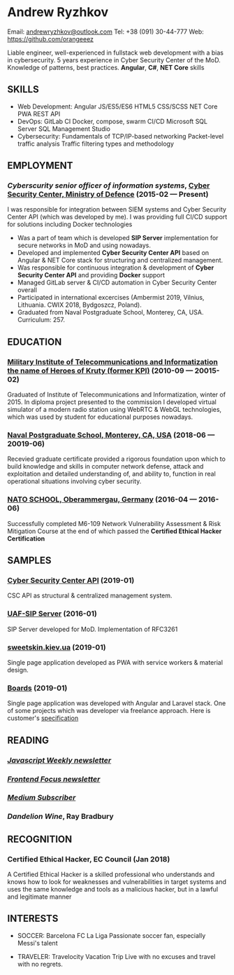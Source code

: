 Andrew Ryzhkov
============
Email: andrewryzhkov@outlook.com
Tel: +38 (091) 30-44-777
Web: https://github.com/orangeeez

Liable engineer, well-experienced in fullstack web development with a bias in cybersecurity. 5 years experience in Cyber Security Center of the MoD. Knowledge of patterns, best practices. <strong>Angular</strong>, <strong>C#</strong>, <strong>NET Core</strong> skills

## SKILLS

  - Web Development: Angular JS/ES5/ES6 HTML5 CSS/SCSS NET Core PWA REST API 
  - DevOps: GitLab CI Docker, compose, swarm CI/CD Microsoft SQL Server SQL Management Studio 
  - Cybersecurity: Fundamentals of TCP/IP-based networking Packet-level traffic analysis Traffic filtering types and methodology 

## EMPLOYMENT

### *Cyberscurity senior officer of information systems*, [Cyber Security Center, Ministry of Defence](http://www.mil.gov.ua/ukbs/) (2015-02 — Present)

I was responsible for integration between SIEM systems and Cyber Security Center API (which was developed by me). I was providing full CI/CD support for solutions including Docker technologies
  - Was a part of team which is developed **SIP Server** implementation for secure networks in MoD and using nowadays.
  - Developed and implemented **Cyber Security Center API** based on Angular & NET Core stack for structuring and centralized management.
  - Was responsible for continuous integration & development of **Cyber Security Center API** and providing **Docker** support
  - Managed GitLab server & CI/CD automation in Cyber Security Center overall
  - Participated in international excercises (Ambermist 2019, Vilnius, Lithuania. CWIX 2018, Bydgoszcz, Poland).
  - Graduated from Naval Postgraduate School, Monterey, CA, USA. Curriculum: 257.




## EDUCATION

### [Military Institute of Telecommunications and Informatization the name of Heroes of Kruty (former KPI)](http://viti.edu.ua) (2010-09 — 20015-02)

Graduated of Institute of Telecommunications and Informatization, winter of 2015. In diploma project presented to the commission I developed virtual simulator of a modern radio station using WebRTC & WebGL technologies, which was used by student for educational purposes nowadays.


### [Naval Postgraduate School, Monterey, CA, USA](https://nps.edu) (2018-06 — 20019-06)

Recevied graduate certificate provided a rigorous foundation upon which to build knowledge and skills in computer network defense, attack and exploitation and detailed understanding of, and ability to, function in real operational situations involving cyber security.


### [NATO SCHOOL, Oberammergau, Germany](https://nps.edu) (2016-04 — 2016-06)

Successfully completed M6-109 Network Vulnerability Assessment & Risk Mitigation Course at the end of which passed the **Certified Ethical Hacker Certification**




## SAMPLES

### [Cyber Security Center API](http://github.comn) (2019-01)

CSC API as structural & centralized management system.

### [UAF-SIP Server](https://github.com/orangeeez/UAF-SIP) (2016-01)

SIP Server developed for MoD. Implementation of RFC3261

### [sweetskin.kiev.ua](https://github.com/orangeeez/sweetskin) (2019-01)

Single page application developed as PWA with service workers & material design.

### [Boards](https://github.com/orangeeez?tab=repositories&q=topic%3Aboards) (2019-01)

Single page application was developed with Angular and Laravel stack. One of some projects which was developer via freelance approach. Here is customer's [specification](https://1drv.ms/b/s!ApXwf6UyDzJahzjtEn7-oWxwppFS)



## READING

### [*Javascript Weekly newsletter*](https://javascriptweekly.com/)

### [*Frontend Focus newsletter*](https://frontendfoc.us/)

### [*Medium Subscriber*](https://medium.com/)

### *Dandelion Wine*, Ray Bradbury



## RECOGNITION

### Certified Ethical Hacker, EC Council (Jan 2018)
A Certified Ethical Hacker is a skilled professional who understands and knows how to look for weaknesses and vulnerabilities in target systems and uses the same knowledge and tools as a malicious hacker, but in a lawful and legitimate manner





## INTERESTS

- SOCCER: Barcelona FC La Liga 
Passionate soccer fan, especially Messi's talent

- TRAVELER: Travelocity Vacation Trip 
Live with no excuses and travel with no regrets.


